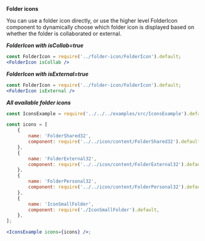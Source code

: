 **Folder icons**

You can use a folder icon directly, or use the higher level FolderIcon component to dynamically choose which folder icon is displayed based on whether the folder is collaborated or external.

***FolderIcon with isCollab=true***
```jsx
const FolderIcon = require('../folder-icon/FolderIcon').default;
<FolderIcon isCollab />
```

***FolderIcon with isExternal=true***
```jsx
const FolderIcon = require('../folder-icon/FolderIcon').default;
<FolderIcon isExternal />
```

***All available folder icons***
```jsx
const IconsExample = require('../../../examples/src/IconsExample').default;

const icons = [
    {
        name: 'FolderShared32',
        component: require('../../icon/content/FolderShared32').default,
    },
    {
        name: 'FolderExternal32',
        component: require('../../icon/content/FolderExternal32').default,
    },
    {
        name: 'FolderPersonal32',
        component: require('../../icon/content/FolderPersonal32').default,
    },
    {
        name: 'IconSmallFolder',
        component: require('./IconSmallFolder').default,
    },
];

<IconsExample icons={icons} />;
```
